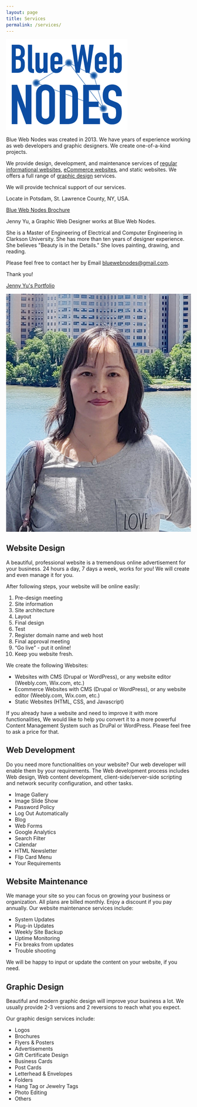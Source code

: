 ```yaml
---
layout: page
title: Services
permalink: /services/
---
```


<div class="gridlayoutsecond">
   <div class="containerfixed">
      <div class="row"> 
         <div class="col-md-3 col-lg-3" id="pagelayoutservice11">
            <p><a href="https://www.bluewebnodes.com"><img src="/images/blueWebNodesLogoFullColor.jpg" alt="Blue Web Nodes Logo"></a></p>
         </div>
         <div class="col-md-9 col-lg-9" id="pagelayoutservice11">
            <p>Blue Web Nodes was created in 2013. We have years of experience working as web developers and graphic designers. We create one-of-a-kind projects.</p>  
            <p>We provide design, development, and maintenance services of <a href="/regular-website-examples/">regular informational websites</a>, <a href="/ecommerce-website-examples/">eCommerce websites</a>, and static websites. We offers a full range of <a href="/graphic-design-examples/">graphic design</a> services.</p>
            <p>We will provide technical support of our services.</p>  
            <p>Locate in Potsdam, St. Lawrence County, NY, USA.</p>
            <p class="downloadfile"><a href="/files/BlueWebNodesBrochure.pdf" target="_blank">Blue Web Nodes Brochure</a></p> 
         </div>       
      </div>
   </div>
</div>

<div class="gridlayoutfourth">
   <div class="containerfixed">
      <div class="row"> 
         <div class="col-md-9 col-lg-9" id="pagelayout11">
            <p>Jenny Yu, a Graphic Web Designer works at Blue Web Nodes.</p>
            <p>She is a Master of Engineering of Electrical and Computer Engineering in Clarkson University. She has more than ten years of designer experience. She believes "Beauty is in the Details." She loves painting, drawing, and reading.</p>
            <p>Please feel free to contact her by Email <a href="mailto: bluewebnodes@gmail.com">bluewebnodes@gmail.com</a>.</p>
            <p>Thank you!</p>
            <p class="downloadfile"><a href="/files/portfolioJennyYu.pdf" target="_blank">Jenny Yu's Portfolio</a></p>  
         </div>       
         <div class="col-md-3 col-lg-3" id="pagelayout11">
            <p><img src="/images/JennyYuJuly102022.jpg" alt="Jenny Yu Image"></p>
         </div>
      </div>
   </div>
</div>

<div class="gridlayoutsecond">
   <div class="container-fluid">
      <div class="row"> 
         <div class="col-md-6 col-lg-6" id="pagelayout12">
            <h2>Website Design</h2>
            <p>A beautiful, professional website is a tremendous online advertisement for your business. 24 hours a day, 7 days a week, works for you! We will create and even manage it for you.</p>  
            <p>After following steps, your website will be online easily:</p>
            <ol>
            <li>Pre-design meeting</li>
            <li>Site information</li>
            <li>Site architecture</li>
            <li>Layout</li>
            <li>Final design</li>
            <li>Test</li>
            <li>Register domain name and web host</li>
            <li>Final approval meeting</li>
            <li>“Go live” - put it online!</li>
            <li>Keep you website fresh.</li>
            </ol>
            <p>We create the following Websites:</p>
            <ul>
            <li>Websites with CMS (Drupal or WordPress), or any website editor (Weebly.com, Wix.com, etc.)</li>
            <li>Ecommerce Websites with CMS (Drupal or WordPress), or any website editor (Weebly.com, Wix.com, etc.)</li>
            <li>Static Websites (HTML, CSS, and Javascript)</li>
            </ul>
            <p>If you already have a website and need to improve it with more functionalities, We would like to help you convert it to a more powerful Content Management System such as DruPal or WordPress. Please feel free to ask a price for that.</p>
         </div>
         <div class="col-md-6 col-lg-6" id="pagelayout11">
            <h2>Web Development</h2>
            <p>Do you need more functionalities on your website? Our web developer will enable them by your requirements. The Web development process includes Web design, Web content development, client-side/server-side scripting and network security configuration, and other tasks.</p>  
            <ul>
            <li>Image Gallery</li>
            <li>Image Slide Show</li>
            <li>Password Policy</li>
            <li>Log Out Automatically</li>
            <li>Blog</li>
            <li>Web Forms</li>
            <li>Google Analytics</li>
            <li>Search Filter</li>
            <li>Calendar</li>
            <li>HTML Newsletter</li>
            <li>Flip Card Menu</li>
            <li>Your Requirements</li>
            </ul>
         </div>       
      </div>
   </div>
</div>

<div class="gridlayoutsecond">
   <div class="container-fluid">
      <div class="row"> 
         <div class="col-md-6 col-lg-6" id="pagelayout11">
            <h2>Website Maintenance</h2>
            <p>We manage your site so you can focus on growing your business or organization. All plans are billed monthly. Enjoy a discount if you pay annually. Our website maintenance services include:</p>  
            <ul>
            <li>System Updates</li>
            <li>Plug-in Updates</li>
            <li>Weekly Site Backup</li>
            <li>Uptime Monitoring</li>
            <li>Fix breaks from updates</li>
            <li>Trouble shooting</li>
            </ul>
            <p>We will be happy to input or update the content on your website, if you need.</p>
         </div>
         <div class="col-md-6 col-lg-6" id="pagelayout12">
            <h2>Graphic Design</h2>
            <p>Beautiful and modern graphic design will improve your business a lot. We usually provide 2-3 versions and 2 reversions to reach what you expect.</p>  
            <p>Our graphic design services include:</p>
            <ul>
            <li>Logos</li>
            <li>Brochures</li>
            <li>Flyers &amp; Posters</li>
            <li>Advertisements</li>
            <li>Gift Certificate Design</li>
            <li>Business Cards</li>
            <li>Post Cards</li>
            <li>Letterhead & Envelopes</li>
            <li>Folders</li>
            <li>Hang Tag or Jewelry Tags</li>
            <li>Photo Editing</li>
            <li>Others</li>
            </ul>
          </div>       
      </div>
   </div>
</div>
